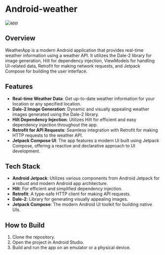 # Android-weather
![app](https://github.com/PhilimonNag/Android-weather/assets/70008047/a1ed808c-097d-4b14-8ad3-f94a80914a02)

## Overview

WeatherApp is a modern Android application that provides real-time weather information using a weather API. It utilizes the Dale-2 library for image generation, Hilt for dependency injection, ViewModels for handling UI-related data, Retrofit for making network requests, and Jetpack Compose for building the user interface.

## Features

- **Real-time Weather Data**: Get up-to-date weather information for your location or any specified location.
- **Dale-2 Image Generation**: Dynamic and visually appealing weather images generated using the Dale-2 library.
- **Hilt Dependency Injection**: Utilizes Hilt for efficient and easy dependency injection throughout the app.
- **Retrofit for API Requests**: Seamless integration with Retrofit for making HTTP requests to the weather API.
- **Jetpack Compose UI**: The app features a modern UI built using Jetpack Compose, offering a reactive and declarative approach to UI development.

## Tech Stack

- **Android Jetpack**: Utilizes various components from Android Jetpack for a robust and modern Android app architecture.
- **Hilt**: For efficient and simplified dependency injection.
- **Retrofit**: A type-safe HTTP client for making API requests.
- **Dale-2**: Library for generating visually appealing images.
- **Jetpack Compose**: The modern Android UI toolkit for building native UIs.

## How to Build

1. Clone the repository.
2. Open the project in Android Studio.
3. Build and run the app on an emulator or a physical device.
